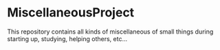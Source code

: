 # MiscellaneousProject

This repository contains all kinds of miscellaneous of small things during starting up, studying, helping others, etc...
